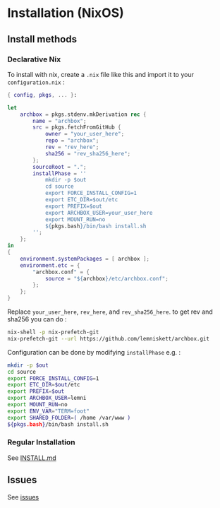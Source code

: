 # Installation (NixOS)
## Install methods
### Declarative Nix
To install with nix, create a `.nix` file like this and import it to your `configuration.nix` :
```nix
{ config, pkgs, ... }:

let
    archbox = pkgs.stdenv.mkDerivation rec {
        name = "archbox";
        src = pkgs.fetchFromGitHub {
            owner = "your_user_here";
            repo = "archbox";
            rev = "rev_here";
            sha256 = "rev_sha256_here";
        };
        sourceRoot = ".";
        installPhase = ''
            mkdir -p $out
            cd source
            export FORCE_INSTALL_CONFIG=1
            export ETC_DIR=$out/etc
            export PREFIX=$out
            export ARCHBOX_USER=your_user_here
            export MOUNT_RUN=no
            ${pkgs.bash}/bin/bash install.sh
        '';
    };
in
{
    environment.systemPackages = [ archbox ];
    environment.etc = { 
        "archbox.conf" = { 
            source = "${archbox}/etc/archbox.conf";
        };
    };
}
```
Replace `your_user_here`, `rev_here`, and `rev_sha256_here`. to get rev and sha256 you can do :
```sh
nix-shell -p nix-prefetch-git
nix-prefetch-git --url https://github.com/lemniskett/archbox.git
```

Configuration can be done by modifying `installPhase` e.g. :
```sh
mkdir -p $out
cd source
export FORCE_INSTALL_CONFIG=1
export ETC_DIR=$out/etc
export PREFIX=$out
export ARCHBOX_USER=lemni
export MOUNT_RUN=no
export ENV_VAR="TERM=foot"
export SHARED_FOLDER=( /home /var/www )
${pkgs.bash}/bin/bash install.sh
```
### Regular Installation
See [INSTALL.md](INSTALL.md)
## Issues
See [issues](https://github.com/lemniskett/archbox/#nixos-specific-issues)
